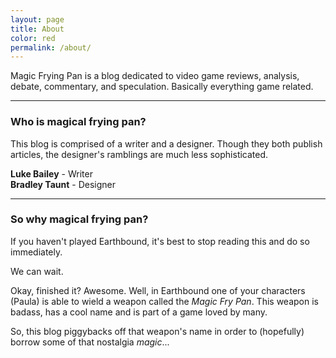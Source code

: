 ```yaml
---
layout: page
title: About
color: red
permalink: /about/
---
```


Magic Frying Pan is a blog dedicated to video game reviews, analysis, debate, commentary, and speculation. Basically everything game related.

---

### Who is magical frying pan?

This blog is comprised of a writer and a designer. Though they both publish articles, the designer's ramblings are much less sophisticated.

**Luke Bailey** - Writer <br>
**Bradley Taunt** - Designer

---

### So why magical frying pan?

If you haven't played Earthbound, it's best to stop reading this and do so immediately.

We can wait.

Okay, finished it? Awesome. Well, in Earthbound one of your characters (Paula) is able to wield a weapon called the _Magic Fry Pan_. This weapon is badass, has a cool name and is part of a game loved by many.

So, this blog piggybacks off that weapon's name in order to (hopefully) borrow some of that nostalgia _magic_...
